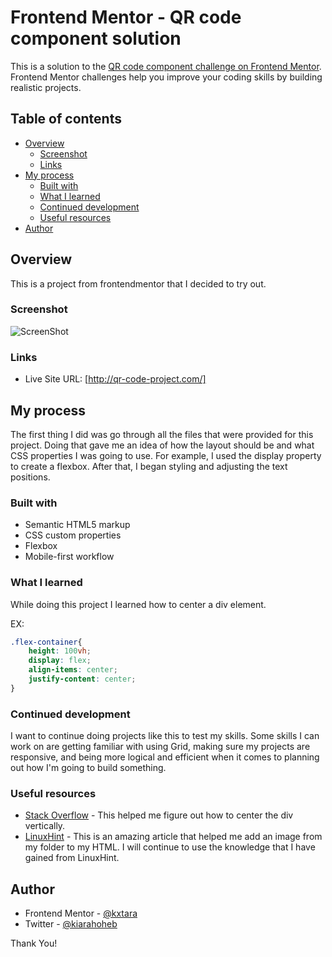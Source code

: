 # Frontend Mentor - QR code component solution

This is a solution to the [QR code component challenge on Frontend Mentor](https://www.frontendmentor.io/challenges/qr-code-component-iux_sIO_H). Frontend Mentor challenges help you improve your coding skills by building realistic projects. 

## Table of contents

- [Overview](#overview)
  - [Screenshot](#screenshot)
  - [Links](#links)
- [My process](#my-process)
  - [Built with](#built-with)
  - [What I learned](#what-i-learned)
  - [Continued development](#continued-development)
  - [Useful resources](#useful-resources)
- [Author](#author)

## Overview

This is a project from frontendmentor that I decided to try out.

### Screenshot

![ScreenShot](https://raw.github.com/kxtara/QR-Code/main/images/screenshot.png)

### Links

- Live Site URL: [http://qr-code-project.com/]

## My process

The first thing I did was go through all the files that were provided for this project. Doing that gave me an idea of how the layout should be and what CSS properties I was going to use. For example, I used the display property to create a flexbox. After that, I began styling and adjusting the text positions.

### Built with

- Semantic HTML5 markup
- CSS custom properties
- Flexbox
- Mobile-first workflow

### What I learned

While doing this project I learned how to center a div element.

EX:

```css
.flex-container{
    height: 100vh;
    display: flex;
    align-items: center;
    justify-content: center;
}
```

### Continued development

I want to continue doing projects like this to test my skills. Some skills I can work on are getting familiar with using Grid, making sure my projects are responsive, and being more logical and efficient when it comes to planning out how I'm going to build something.

### Useful resources

- [Stack Overflow](https://stackoverflow.com/questions/39697530/how-to-vertically-align-div-on-page-with-flexbox) - This helped me figure out how to center the div vertically.
- [LinuxHint](https://linuxhint.com/add-image-html-folder/#:~:text=In%20HTML%2C%20the,image%20name%20with%20its%20extension.) - This is an amazing article that helped me add an image from my folder to my HTML.
I will continue to use the knowledge that I have gained from LinuxHint.

## Author

- Frontend Mentor - [@kxtara](https://www.frontendmentor.io/profile/kxtara)
- Twitter - [@kiarahoheb](https://www.twitter.com/kiarahoheb)


Thank You!